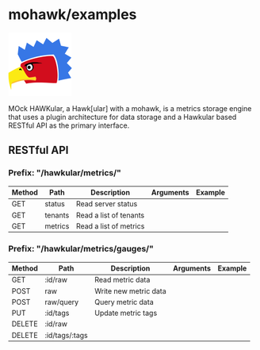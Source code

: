 

# mohawk/examples

![MoHawk](/images/logo-128.png?raw=true "MoHawk Logo")

MOck HAWKular, a Hawk[ular] with a mohawk, is a metrics storage engine that uses a plugin architecture for data storage and a Hawkular based RESTful API as the primary interface.

## RESTful API

### Prefix: "/hawkular/metrics/"

| Method | Path     | Description            | Arguments    | Example                  |
|--------|----------|------------------------|--------------|--------------------------|
| GET    | status   | Read server status     |              |                          |
| GET    | tenants  | Read a list of tenants |              |                          |
| GET    | metrics  | Read a list of metrics |              |                          |

### Prefix: "/hawkular/metrics/gauges/"

| Method | Path           | Description           | Arguments    | Example                  |
|--------|----------|------------------------|--------------|--------------------------|
| GET    | :id/raw        | Read metric data      |              |                          |
| POST   | raw            | Write new metric data |              |                          |
| POST   | raw/query      | Query metric data     |              |                          |
| PUT    | :id/tags       | Update metric tags    |              |                          |
| DELETE | :id/raw        |                       |              |                          |
| DELETE | :id/tags/:tags |                       |              |                          |
